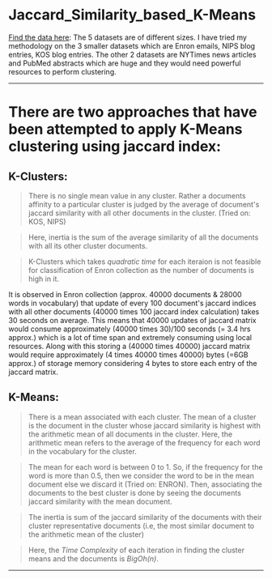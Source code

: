 # Jaccard_Similarity_based_K-Means 
[Find the data here](https://archive.ics.uci.edu/ml/datasets/Bag+of+Words): The 5 datasets are of different sizes. I have tried my methodology on the 3 smaller datasets which are Enron emails, NIPS blog entries, KOS blog entries. The other 2 datasets are NYTimes news articles and PubMed abstracts which are huge and they would need powerful resources to perform clustering.


----------------------------------------------------------

# There are two approaches that have been attempted to apply K-Means clustering using jaccard index:

## K-Clusters: 
> There is no single mean value in any cluster. Rather a documents affinity to a particular cluster is judged by the average of document's jaccard similarity with all other documents in the cluster. (Tried on: KOS, NIPS)

> Here, inertia is the sum of the average similarity of all the documents with all its other cluster documents.

> K-Clusters which takes *quadratic time* for each iteraion is not feasible for classification of Enron collection as the number of documents is high in it.

It is observed in Enron collection (approx. 40000 documents & 28000 words in vocabulary) that update of every 100 document's jaccard indices with all other documents (40000 times 100 jaccard index calculation) takes 30 seconds on average. This means that 40000 updates of jaccard matrix would consume approximately (40000 times 30)/100 seconds (= 3.4 hrs approx.) which is a lot of time span and extremely consuming using local resources. Along with this storing a (40000 times 40000) jaccard matrix would require approximately (4 times 40000 times 40000) bytes (=6GB approx.) of storage memory considering 4 bytes to store each entry of the jaccard matrix.

## K-Means: 
> There is a mean associated with each cluster. The mean of a cluster is the document in the cluster whose jaccard similarity is highest with the arithmetic mean of all documents in the cluster. Here, the arithmetic mean refers to the average of the frequency for each word in the vocabulary for the cluster. 

> The mean for each word is between 0 to 1. So, if the frequency for the word is more than 0.5, then we consider the word to be in the mean document else we discard it (Tried on: ENRON). Then, associating the documents to the best cluster is done by seeing the documents jaccard similarity with the mean document.

> The inertia is sum of the jaccard similarity of the documents with their cluster representative documents (i.e, the most similar document to the arithmetic mean of the cluster)

> Here, the *Time Complexity* of each iteration in finding the cluster means and the documents is *BigOh(n)*.
----------------------------------------------------------

